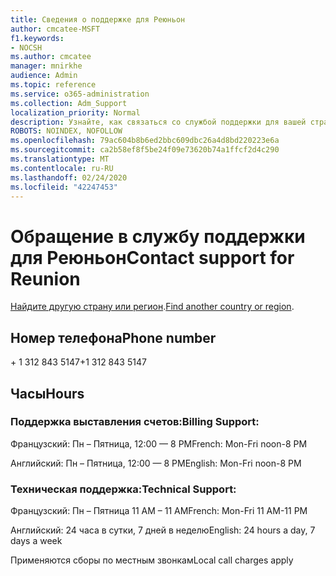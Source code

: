 ```yaml
---
title: Сведения о поддержке для Реюньон
author: cmcatee-MSFT
f1.keywords:
- NOCSH
ms.author: cmcatee
manager: mnirkhe
audience: Admin
ms.topic: reference
ms.service: o365-administration
ms.collection: Adm_Support
localization_priority: Normal
description: Узнайте, как связаться со службой поддержки для вашей страны или региона.
ROBOTS: NOINDEX, NOFOLLOW
ms.openlocfilehash: 79ac604b8b6ed2bbc609dbc26a4d8bd220223e6a
ms.sourcegitcommit: ca2b58ef8f5be24f09e73620b74a1ffcf2d4c290
ms.translationtype: MT
ms.contentlocale: ru-RU
ms.lasthandoff: 02/24/2020
ms.locfileid: "42247453"
---
```

# <a name="contact-support-for-reunion"></a><span data-ttu-id="7d023-103">Обращение в службу поддержки для Реюньон</span><span class="sxs-lookup"><span data-stu-id="7d023-103">Contact support for Reunion</span></span>

<span data-ttu-id="7d023-104">[Найдите другую страну или регион](../contact-support-for-business-products.md).</span><span class="sxs-lookup"><span data-stu-id="7d023-104">[Find another country or region](../contact-support-for-business-products.md).</span></span>

## <a name="phone-number"></a><span data-ttu-id="7d023-105">Номер телефона</span><span class="sxs-lookup"><span data-stu-id="7d023-105">Phone number</span></span>
<span data-ttu-id="7d023-106">+ 1 312 843 5147</span><span class="sxs-lookup"><span data-stu-id="7d023-106">+1 312 843 5147</span></span>

## <a name="hours"></a><span data-ttu-id="7d023-107">Часы</span><span class="sxs-lookup"><span data-stu-id="7d023-107">Hours</span></span>
### <a name="billing-support"></a><span data-ttu-id="7d023-108">Поддержка выставления счетов:</span><span class="sxs-lookup"><span data-stu-id="7d023-108">Billing Support:</span></span>

<span data-ttu-id="7d023-109">Французский: Пн – Пятница, 12:00 — 8 PM</span><span class="sxs-lookup"><span data-stu-id="7d023-109">French: Mon-Fri noon-8 PM</span></span>

<span data-ttu-id="7d023-110">Английский: Пн – Пятница, 12:00 — 8 PM</span><span class="sxs-lookup"><span data-stu-id="7d023-110">English: Mon-Fri noon-8 PM</span></span>

### <a name="technical-support"></a><span data-ttu-id="7d023-111">Техническая поддержка:</span><span class="sxs-lookup"><span data-stu-id="7d023-111">Technical Support:</span></span>

<span data-ttu-id="7d023-112">Французский: Пн – Пятница 11 AM – 11 AM</span><span class="sxs-lookup"><span data-stu-id="7d023-112">French: Mon-Fri 11 AM-11 PM</span></span>

<span data-ttu-id="7d023-113">Английский: 24 часа в сутки, 7 дней в неделю</span><span class="sxs-lookup"><span data-stu-id="7d023-113">English: 24 hours a day, 7 days a week</span></span>

<span data-ttu-id="7d023-114">Применяются сборы по местным звонкам</span><span class="sxs-lookup"><span data-stu-id="7d023-114">Local call charges apply</span></span>